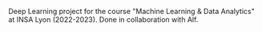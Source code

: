 Deep Learning project for the course "Machine Learning & Data Analytics" at INSA Lyon (2022-2023). Done in collaboration with Alf.

